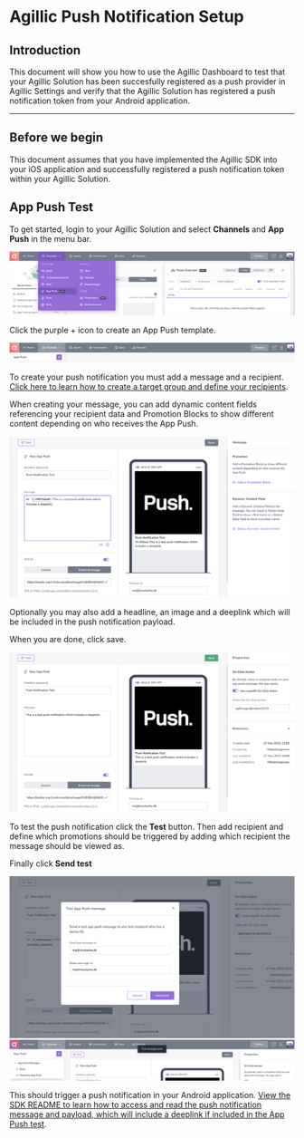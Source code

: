 # Agillic Push Notification Setup

## Introduction

This document will show you how to use the Agillic Dashboard to test that your Agillic Solution has been succesfully registered as a push provider in Agillic Settings and verify that the Agillic Solution has registered a push notification token from your Android application.

---
## Before we begin
This document assumes that you have implemented the Agillic SDK into your iOS application and successfully registered a push notification token within your Agillic Solution.

## App Push Test

To get started, login to your Agillic Solution and select **Channels** and **App Push** in the menu bar.

<div align = "center"><img src="resources/pushsetup1.png"></div>

Click the purple + icon to create an App Push template.

<div align = "center"><img src="resources/pushsetup2.png"></div>

To create your push notification you must add a message and a recipient. [Click here to learn how to create a target group and define your recipients](https://support.agillic.com/hc/en-gb/articles/360006745932-How-to-Check-your-Recipients-One-to-Many-data).

When creating your message, you can add dynamic content fields referencing your recipient data and Promotion Blocks to show different content depending on who receives the App Push.

<div align = "center"><img src="resources/pushsetup3.png"></div>

Optionally you may also add a headline, an image and a deeplink which will be included in the push notification payload.

When you are done, click save.

<div align = "center"><img src="resources/pushsetup4.png"></div>

To test the push notification click the **Test** button. Then add recipient and define which promotions should be triggered by adding which recipient the message should be viewed as.

Finally click **Send test**

<div align = "center"><img src="resources/pushsetup5.png"></div>

<div align = "center"><img src="resources/pushsetup6.png"></div>

This should trigger a push notification in your Android application. [View the SDK README to learn how to access and read the push notification message and payload, which will include a deeplink if included in the App Push test](../README.md#Introduction).

